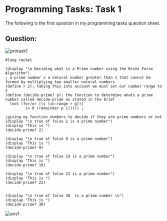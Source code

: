 # Programming Tasks: Task 1
The following is the first question in my programming tasks question sheet.

## Question:

![protask1](https://i.imgur.com/YdqBhTe.png "Protask1")


```
#lang racket

(display "\n Deciding what is a Prime number using the Brute Force Algorithm")
; a prime number s a natural number greater than 1 that cannot be formed by multiplying two smaller natural numbers
(define r 2); taking this into account we must set our number range to 2
(define (decide-prime? p); the function to determine whats a prime number called decide-prime as stated in the brief
  (not (for/or [(i (in-range r p))]
         (= 0 (remainder p i))))) ; 

;giving my function numbers to decide if they are prime numbers or not
(display "\n true of false 2 is a prime number")
(display "This is ")
(decide-prime? 2)

(display "\n true of false 9 is a prime number")
(display "This is ")
(decide-prime? 9)

(display "\n true of false 19 is a prime number")
(display "This is ")
(decide-prime? 19)

(display "\n true of false 22 is a prime number")
(display "This is ")
(decide-prime? 22)


(display "\n true of false 30  is a prime number \n")
(display "This is ")
(decide-prime? 30)

```

![ans1](https://imgur.com/d2u8ZJM.png "ans1")
